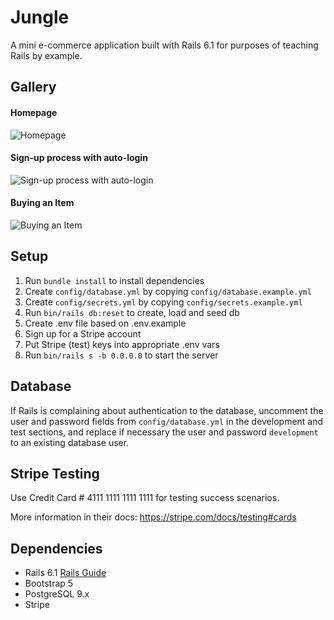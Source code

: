 # Jungle

A mini e-commerce application built with Rails 6.1 for purposes of teaching Rails by example.

## Gallery
#### Homepage
![Homepage](https://github.com/Enired/jungle-ruby/blob/master/docs/demo_gifs/home_page.gif)
#### Sign-up process with auto-login
![Sign-up process with auto-login](https://github.com/Enired/jungle-ruby/blob/master/docs/demo_gifs/sign_up_process.gif)
#### Buying an Item
![Buying an Item](https://github.com/Enired/jungle-ruby/blob/master/docs/demo_gifs/buying_an_item.gif)

## Setup

1. Run `bundle install` to install dependencies
2. Create `config/database.yml` by copying `config/database.example.yml`
3. Create `config/secrets.yml` by copying `config/secrets.example.yml`
4. Run `bin/rails db:reset` to create, load and seed db
5. Create .env file based on .env.example
6. Sign up for a Stripe account
7. Put Stripe (test) keys into appropriate .env vars
8. Run `bin/rails s -b 0.0.0.0` to start the server

## Database

If Rails is complaining about authentication to the database, uncomment the user and password fields from `config/database.yml` in the development and test sections, and replace if necessary the user and password `development` to an existing database user.

## Stripe Testing

Use Credit Card # 4111 1111 1111 1111 for testing success scenarios.

More information in their docs: <https://stripe.com/docs/testing#cards>

## Dependencies

- Rails 6.1 [Rails Guide](http://guides.rubyonrails.org/v6.1/)
- Bootstrap 5
- PostgreSQL 9.x
- Stripe

